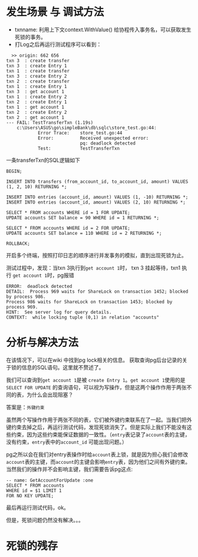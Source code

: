 
# 发生场景 与 调试方法
- txnname: 利用上下文context.WithValue() 给协程传入事务名，可以获取发生死锁的事务。
- 打Log之后再运行测试程序可以看到：
```
  >> origin: 662 656
txn 3  : create transfer
txn 3  : create Entry 1
txn 1  : create transfer
txn 3  : create Entry 2
txn 2  : create transfer
txn 1  : create Entry 1
txn 3  : get account 1
txn 1  : create Entry 2
txn 2  : create Entry 1
txn 1  : get account 1
txn 2  : create Entry 2
txn 2  : get account 1
--- FAIL: TestTransferTxn (1.19s)
    c:\Users\ASUS\go\simpleBank\db\sqlc\store_test.go:44: 
        	Error Trace:	store_test.go:44
        	Error:      	Received unexpected error:
        	            	pq: deadlock detected
        	Test:       	TestTransferTxn
```

一条transferTxn的SQL逻辑如下
```
BEGIN;

INSERT INTO transfers (from_account_id, to_account_id, amount) VALUES (1, 2, 10) RETURNING *;

INSERT INTO entries (account_id, amount) VALUES (1, -10) RETURNING *;
INSERT INTO entries (account_id, amount) VALUES (2, 10) RETURNING *;

SELECT * FROM accounts WHERE id = 1 FOR UPDATE;
UPDATE accounts SET balance = 90 WHERE id = 1 RETURNING *;

SELECT * FROM accounts WHERE id = 2 FOR UPDATE;
UPDATE accounts SET balance = 110 WHERE id = 2 RETURNING *;

ROLLBACK;
```
开启多个终端，按照打印日志的顺序进行并发事务的模拟，直到出现死锁为止。
 
测试过程中，发现：当txn 3执行到`get account 1`时， txn 3 挂起等待，txn1 执行 `get account 1`时，pg报错
```
ERROR:  deadlock detected
DETAIL:  Process 969 waits for ShareLock on transaction 1452; blocked by process 986.
Process 986 waits for ShareLock on transaction 1453; blocked by process 969.
HINT:  See server log for query details.
CONTEXT:  while locking tuple (0,1) in relation "accounts"
```
# 分析与解决方法

在该情况下，可以在wiki 中找到pg lock相关的信息。
获取查询pg后台记录的关于锁的信息的SQL语句。这里就不赘述了。

我们可以查询到`get account 1`是被 `create Entry 1`。`get account 1`使用的是`SELECT FOR UPDATE` 的查询语句，可以视为写操作，但是这两个操作作用于两张不同的表，为什么会出现阻塞？

答案是：`外键约束`

虽然两个写操作作用于两张不同的表，它们被外键约束联系在了一起。当我们把外键约束去掉之后，再运行测试代码，发现死锁消失了。但是实际上我们不能没有这些约束，因为这些约束能保证数据的一致性。（`entry`表记录了`account`表的主键，没有约束，`entry`表中的`account_id` 可能出现问题。）

pg之所以会在我们对entry表操作时给`account`表上锁，就是因为担心我们会修改`account`表的主键，而`account`的主键会影响`entry`表，因为他们之间有外键约束。当然我们的操作并不会影响主键，我们需要告诉pg这点:
```
-- name: GetAccountForUpdate :one
SELECT * FROM accounts
WHERE id = $1 LIMIT 1
FOR NO KEY UPDATE;
```

最后再运行测试代码，ok。

但是，死锁问题仍然没有解决。。。

# 死锁的残存

